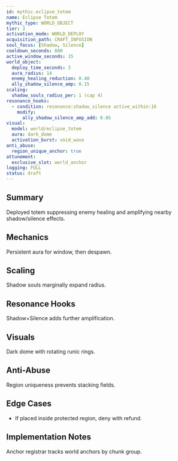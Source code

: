 ```yaml
---
id: mythic.eclipse_totem
name: Eclipse Totem
mythic_type: WORLD_OBJECT
tier: 3
activation_mode: WORLD_DEPLOY
acquisition_path: CRAFT_INFUSION
soul_focus: [Shadow, Silence]
cooldown_seconds: 600
active_window_seconds: 15
world_object:
  deploy_time_seconds: 3
  aura_radius: 14
  enemy_healing_reduction: 0.40
  ally_shadow_silence_amp: 0.15
scaling:
  shadow_souls_radius_per: 1 (cap 4)
resonance_hooks:
  - condition: resonance:shadow_silence active_within:16
    modify:
      ally_shadow_silence_amp_add: 0.05
visual:
  model: world/eclipse_totem
  aura: dark_dome
  activation_burst: void_wave
anti_abuse:
  region_unique_anchor: true
attunement:
  exclusive_slot: world_anchor
logging: FULL
status: draft
---
```

## Summary
Deployed totem suppressing enemy healing and amplifying nearby shadow/silence effects.

## Mechanics
Persistent aura for window, then despawn.

## Scaling
Shadow souls marginally expand radius.

## Resonance Hooks
Shadow+Silence adds further amplification.

## Visuals
Dark dome with rotating runic rings.

## Anti-Abuse
Region uniqueness prevents stacking fields.

## Edge Cases
* If placed inside protected region, deny with refund.

## Implementation Notes
Anchor registrar tracks world anchors by chunk group.
